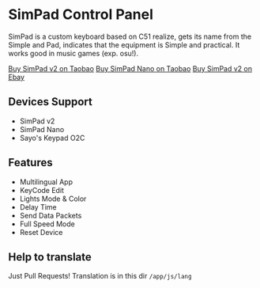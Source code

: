 # SimPad Control Panel

SimPad is a custom keyboard based on C51 realize, gets its name from the Simple and Pad, indicates that the equipment is Simple and practical. It works good in music games (exp. osu!).

[Buy SimPad v2 on Taobao](https://item.taobao.com/item.htm?id=572562412403)
[Buy SimPad Nano on Taobao](https://item.taobao.com/item.htm?id=595985459936)
[Buy SimPad v2 on Ebay](http://www.ebay.com/itm/352570201388)

## Devices Support

- SimPad v2
- SimPad Nano
- Sayo's Keypad O2C

## Features

- Multilingual App
- KeyCode Edit
- Lights Mode & Color
- Delay Time
- Send Data Packets
- Full Speed Mode
- Reset Device

## Help to translate

Just Pull Requests!
Translation is in this dir
`/app/js/lang`
